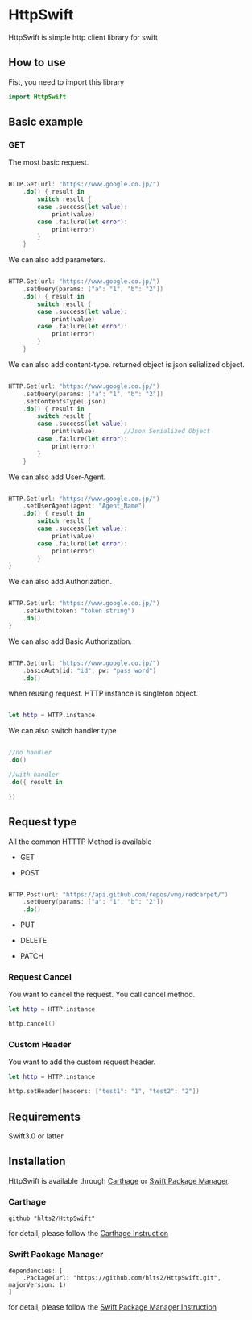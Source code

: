 # HttpSwift
HttpSwift is simple http client library for swift

## How to use
Fist, you need to import this library

```swift
import HttpSwift
```

## Basic example

### GET

The most basic request.

```swift

HTTP.Get(url: "https://www.google.co.jp/")
    .do() { result in
        switch result {
        case .success(let value):
            print(value)
        case .failure(let error):
            print(error)
        }
    }

```

We can also add parameters.

```swift

HTTP.Get(url: "https://www.google.co.jp/")
    .setQuery(params: ["a": "1", "b": "2"])
    .do() { result in
        switch result {
        case .success(let value):
            print(value)
        case .failure(let error):
            print(error)
        }
    }

```

We can also add content-type. returned object is json selialized object.

```swift

HTTP.Get(url: "https://www.google.co.jp/")
    .setQuery(params: ["a": "1", "b": "2"])
    .setContentsType(.json)
    .do() { result in
        switch result {
        case .success(let value):
            print(value)        //Json Serialized Object
        case .failure(let error):
            print(error)
        }
    }

```

We can also add User-Agent.

```swift

HTTP.Get(url: "https://www.google.co.jp/")
    .setUserAgent(agent: "Agent_Name")
    .do() { result in
        switch result {
        case .success(let value):
            print(value)
        case .failure(let error):
            print(error)
        }
}

```

We can also add Authorization.

```swift

HTTP.Get(url: "https://www.google.co.jp/")
    .setAuth(token: "token string")
    .do()
}

```

We can also add Basic Authorization.

```swift

HTTP.Get(url: "https://www.google.co.jp/")
    .basicAuth(id: "id", pw: "pass word")
    .do()

```

when reusing request. HTTP instance is singleton object.

```swift

let http = HTTP.instance

```

We can also switch handler type

```swift

//no handler
.do()

//with handler
.do({ result in

})
```

## Request type
All the common HTTTP Method is available

- GET

- POST

```swift

HTTP.Post(url: "https://api.github.com/repos/vmg/redcarpet/")
    .setQuery(params: ["a": "1", "b": "2"])
    .do()

```

- PUT

- DELETE

- PATCH

### Request Cancel
You want to cancel the request. You call cancel method.

```swift
let http = HTTP.instance

http.cancel()
```

### Custom Header
You want to add the custom request header.

```swift
let http = HTTP.instance

http.setHeader(headers: ["test1": "1", "test2": "2"])
```

## Requirements
Swift3.0 or latter.

## Installation

HttpSwift is available through [Carthage](https://github.com/Carthage/Carthage) or
[Swift Package Manager](https://github.com/apple/swift-package-manager).

### Carthage

```
github "hlts2/HttpSwift"
```

for detail, please follow the [Carthage Instruction](https://github.com/Carthage/Carthage#if-youre-building-for-ios-tvos-or-watchos)

### Swift Package Manager

```
dependencies: [
    .Package(url: "https://github.com/hlts2/HttpSwift.git", majorVersion: 1)
]
```

for detail, please follow the [Swift Package Manager Instruction](https://github.com/apple/swift-package-manager/blob/master/Documentation/Usage.md)
